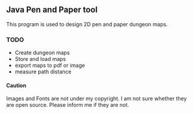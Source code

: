 ## Java Pen and Paper tool

This program is used to design 2D pen and paper dungeon maps.

### TODO

 - Create dungeon maps
 - Store and load maps
 - export maps to pdf or image
 - measure path distance

 #### Caution

 Images and Fonts are not under my copyright. I am not sure whether they are
 open source. Please inform me if they are not.
 
 